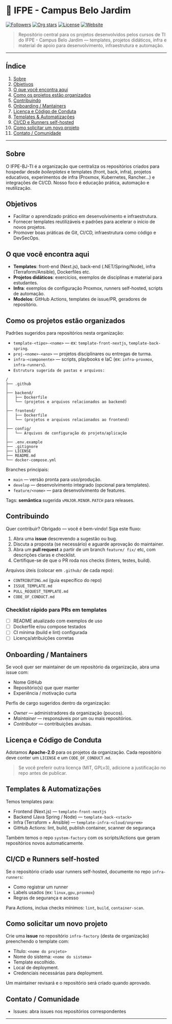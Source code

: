 # 🏫 IFPE - Campus Belo Jardim

[![Followers](https://img.shields.io/github/followers/ifpebj-ti?label=Followers\&style=social)](https://github.com/ifpebj-ti)
[![Org stars](https://img.shields.io/github/stars/ifpebj-ti?label=Org%20Stars)](https://github.com/ifpebj-ti)
[![License](https://img.shields.io/badge/license-Apache%202.0-blue.svg)](https://opensource.org/licenses/Apache-2.0)
[![Website](https://img.shields.io/website?url=https%3A%2F%2Fuol.com.br\&label=website)](portal.ifpe.edu.br/belo-jardim/)

> Repositório central para os projetos desenvolvidos pelos cursos de TI do IFPE - Campus Belo Jardim — templates, projetos didáticos, infra e material de apoio para desenvolvimento, infraestrutura e automação.

---

## Índice

1. [Sobre](#sobre)
2. [Objetivos](#objetivos)
3. [O que você encontra aqui](#o-que-você-encontra-aqui)
4. [Como os projetos estão organizados](#como-os-projetos-estão-organizados)
5. [Contribuindo](#Contribuindo)
6. [Onboarding / Mantainers](#onboarding--mantainers)
7. [Licença e Código de Conduta](#licença-e-código-de-conduta)
8. [Templates & Automatizações](#templates--automatizações)
9. [CI/CD e Runners self-hosted](#cicd-e-runners-self-hosted)
10. [Como solicitar um novo projeto](#como-solicitar-um-novo-projeto)
11. [Contato / Comunidade](#contato--comunidade)

---

## Sobre

O IFPE-BJ-TI é a organização que centraliza os repositórios criados para hospedar desde *boilerplates* e templates (front, back, infra), projetos educativos, experimentos de infra (Proxmox, Kubernetes, Rancher...) e integrações de CI/CD. Nosso foco é educação prática, automação e reutilização.

## Objetivos

* Facilitar o aprendizado prático em desenvolvimento e infraestrutura.
* Fornecer templates reutilizáveis e padrões para acelerar o início de novos projetos.
* Promover boas práticas de Git, CI/CD, infraestrutura como código e DevSecOps.

## O que você encontra aqui

* **Templates**: front-end (Next.js), back-end (.NET/Spring/Node), infra (Terraform/Ansible), Dockerfiles etc.
* **Projetos didáticos**: exercícios, exemplos de disciplinas e material para estudantes.
* **Infra**: exemplos de configuração Proxmox, runners self-hosted, scripts de automação.
* **Modelos**: GitHub Actions, templates de issue/PR, geradores de repositório.

## Como os projetos estão organizados

Padrões sugeridos para repositórios nesta organização:

* `template-<tipo>-<nome>` — ex: `template-front-nextjs`, `template-back-spring`.
* `proj-<nome>-<ano>` — projetos disciplinares ou entregas de turma.
* `infra-<componente>` — scripts, playbooks e IaC (ex: `infra-proxmox`, `infra-runners`).
* `Estrutura sugerida de pastas e arquivos: `
```
/
├── .github
│
├── backend/
│   ├── Dockerfile
│   └── (projetos e arquivos relacionados ao backend)
│
├── frontend/
│   ├── Dockerfile
│   └── (projetos e arquivos relacionados ao frontend)
│
├── config/
│   └── Arquivos de configuração do projeto/aplicação  
│
├── .env.example
├── .gitignore
├── LICENSE
├── README.md
└── docker-compose.yml
```

Branches principais:

* `main` — versão pronta para uso/produção.
* `develop` — desenvolvimento integrado (opcional para templates).
* `feature/<nome>` — para desenvolvimento de features.

Tags: **semântica** sugerida `vMAJOR.MINOR.PATCH` para releases.



## Contribuindo

Quer contribuir? Obrigado — você é bem-vindo! Siga este fluxo:

1. Abra uma **issue** descrevendo a sugestão ou bug.
2. Discuta a proposta (se necessário) e aguarde aprovação do maintainer.
3. Abra um **pull request** a partir de um branch `feature/ fix/` etc, com descrições claras e checklist.
4. Certifique-se de que o PR roda nos checks (linters, testes, build).

Arquivos úteis (colocar em `.github/` de cada repo):

* `CONTRIBUTING.md` (guia específico do repo)
* `ISSUE_TEMPLATE.md`
* `PULL_REQUEST_TEMPLATE.md`
* `CODE_OF_CONDUCT.md`

### Checklist rápido para PRs em templates

* [ ] README atualizado com exemplos de uso
* [ ] Dockerfile e/ou compose testados
* [ ] CI mínima (build e lint) configurada
* [ ] Licença/atribuições corretas

## Onboarding / Mantainers

Se você quer ser maintainer de um repositório da organização, abra uma issue com:

* Nome GitHub
* Repositório(s) que quer manter
* Experiência / motivação curta

Perfis de cargo sugeridos dentro da organização:

* *Owner* — administradores da organização (poucos).
* *Maintainer* — responsáveis por um ou mais repositórios.
* *Contributor* — contribuições avulsas.

## Licença e Código de Conduta

Adotamos **Apache-2.0** para os projetos da organização. Cada repositório deve conter um `LICENSE` e um `CODE_OF_CONDUCT.md`.

> Se você preferir outra licença (MIT, GPLv3), adicione a justificação no repo antes de publicar.

## Templates & Automatizações

Temos templates para:

* Frontend (Next.js) — `template-front-nextjs`
* Backend (Java Spring / Node) — `template-back-<stack>`
* Infra (Terraform + Ansible) — `template-infra-<cloud/onprem>`
* GitHub Actions: lint, build, publish container, scanner de segurança

Também temos o repo `system-factory` com os scripts/Actions que geram repositórios novos automaticamente.

## CI/CD e Runners self-hosted

Se o repositório criado usar runners self-hosted, documente no repo `infra-runners`:

* Como registrar um runner
* Labels usados (ex: `linux,gpu,proxmox`)
* Regras de segurança e acesso

Para Actions, inclua checks mínimos: `lint`, `build`, `container-scan`.

## Como solicitar um novo projeto

Crie uma **issue** no repositório `infra-factory` (desta de organização) preenchendo o template com:

* Título: `<nome do projeto>`
* Nome do sistema: `<nome do sistema>`
* Template escolhido.
* Local de deployment.
* Credenciais necessárias para deployment.

Um maintainer revisará e o repositório será criado quando aprovado.

## Contato / Comunidade

* Issues: abra issues nos repositórios correspondentes

---




